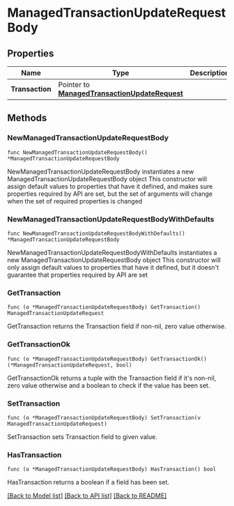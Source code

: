 # ManagedTransactionUpdateRequestBody

## Properties

Name | Type | Description | Notes
------------ | ------------- | ------------- | -------------
**Transaction** | Pointer to [**ManagedTransactionUpdateRequest**](ManagedTransactionUpdateRequest.md) |  | [optional] 

## Methods

### NewManagedTransactionUpdateRequestBody

`func NewManagedTransactionUpdateRequestBody() *ManagedTransactionUpdateRequestBody`

NewManagedTransactionUpdateRequestBody instantiates a new ManagedTransactionUpdateRequestBody object
This constructor will assign default values to properties that have it defined,
and makes sure properties required by API are set, but the set of arguments
will change when the set of required properties is changed

### NewManagedTransactionUpdateRequestBodyWithDefaults

`func NewManagedTransactionUpdateRequestBodyWithDefaults() *ManagedTransactionUpdateRequestBody`

NewManagedTransactionUpdateRequestBodyWithDefaults instantiates a new ManagedTransactionUpdateRequestBody object
This constructor will only assign default values to properties that have it defined,
but it doesn't guarantee that properties required by API are set

### GetTransaction

`func (o *ManagedTransactionUpdateRequestBody) GetTransaction() ManagedTransactionUpdateRequest`

GetTransaction returns the Transaction field if non-nil, zero value otherwise.

### GetTransactionOk

`func (o *ManagedTransactionUpdateRequestBody) GetTransactionOk() (*ManagedTransactionUpdateRequest, bool)`

GetTransactionOk returns a tuple with the Transaction field if it's non-nil, zero value otherwise
and a boolean to check if the value has been set.

### SetTransaction

`func (o *ManagedTransactionUpdateRequestBody) SetTransaction(v ManagedTransactionUpdateRequest)`

SetTransaction sets Transaction field to given value.

### HasTransaction

`func (o *ManagedTransactionUpdateRequestBody) HasTransaction() bool`

HasTransaction returns a boolean if a field has been set.


[[Back to Model list]](../README.md#documentation-for-models) [[Back to API list]](../README.md#documentation-for-api-endpoints) [[Back to README]](../README.md)


